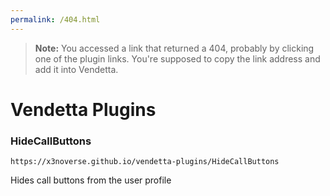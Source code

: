 ```yaml
---
permalink: /404.html
---
```

> **Note:** You accessed a link that returned a 404, probably by clicking one of the plugin links. You're supposed to copy the link address and add it into Vendetta.

# Vendetta Plugins

### HideCallButtons

``https://x3noverse.github.io/vendetta-plugins/HideCallButtons``

Hides call buttons from the user profile
